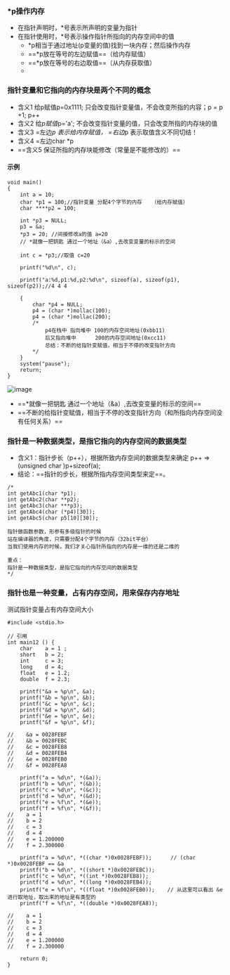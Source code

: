 ### *p操作内存
- 在指针声明时，*号表示所声明的变量为指针
- 在指针使用时，*号表示操作指针所指向的内存空间中的值
	- *p相当于通过地址(p变量的值)找到一块内存；然后操作内存
	- ==*p放在等号的左边赋值==（给内存赋值）
	- ==*p放在等号的右边取值==（从内存获取值）
	- 
### 指针变量和它指向的内存块是两个不同的概念
- 含义1 给p赋值p=0x1111; 只会改变指针变量值，不会改变所指的内容；p = p +1; p++
- 含义2 给*p赋值*p='a'; 不会改变指针变量的值，只会改变所指的内存块的值
- 含义3 =左边*p 表示给内存赋值， =右边*p 表示取值含义不同切结！
- 含义4 =左边char *p 
- ==含义5 保证所指的内存块能修改（常量是不能修改的）==


#### 示例 

```
void main()
{
	int a = 10;
	char *p1 = 100;//指针变量 分配4个字节的内存   （给内存赋值）  
	char ****p2 = 100;

	int *p3 = NULL;
	p3 = &a;
	*p3 = 20; //间接修改a的值 a=20
	// *就像一把钥匙 通过一个地址（&a）,去改变变量的标示的空间

	int c = *p3;//取值 c=20

	printf("%d\n", c);

	printf("a:%d,p1:%d,p2:%d\n", sizeof(a), sizeof(p1), sizeof(p2));//4 4 4 

	{
		char *p4 = NULL;
		p4 = (char *)mollac(100);
		p4 = (char *)mollac(200);
		/*
			p4在栈中 指向堆中 100的内存空间地址(0xbb11)
			后又指向堆中      200的内存空间地址(0xcc11)
			总结：不断的给指针变赋值，相当于不停的改变指针方向  
		*/
	}
	system("pause");
	return;
}
```
![image](https://note.youdao.com/yws/public/resource/40eb0f2a2bbd5ae78eb3afb88ee1c19d/xmlnote/9B08786FEC27492598591E079BBB47FB/7605)

- ==*就像一把钥匙 通过一个地址（&a）,去改变变量的标示的空间==
- ==不断的给指针变赋值，相当于不停的改变指针方向（和所指向内存空间没有任何关系）==

### 指针是一种数据类型，是指它指向的内存空间的数据类型
- 含义1：指针步长（p++），根据所致内存空间的数据类型来确定
p++ => (unsigned char )p+sizeof(a);
- 结论：==指针的步长，根据所指内存空间类型来定==。



```
/*
int getAbc1(char *p1);
int getAbc2(char **p2);
int getAbc3(char ***p3);
int getAbc4(char (*p4)[30]);
int getAbc5(char p5[10][30]);

指针做函数参数，形参有多级指针的时候
站在编译器的角度，只需要分配4个字节的内存（32bit平台）
当我们使用内存的时候，我们才关心指针所指向的内存是一维的还是二维的

重点：
指针是一种数据类型，是指它指向的内存空间的数据类型
*/
```



### 指针也是一种变量，占有内存空间，用来保存内存地址
测试指针变量占有内存空间大小


```
#include <stdio.h>

// 引用
int main12 () {
    char    a = 1 ;
    short   b = 2;
    int     c = 3;
    long    d = 4;
    float   e = 1.2;
    double  f = 2.3;

    printf("&a = %p\n", &a);
    printf("&b = %p\n", &b);
    printf("&c = %p\n", &c);
    printf("&d = %p\n", &d);
    printf("&e = %p\n", &e);
    printf("&f = %p\n", &f);

//    &a = 0028FEBF
//    &b = 0028FEBC
//    &c = 0028FEB8
//    &d = 0028FEB4
//    &e = 0028FEB0
//    &f = 0028FEA8

    printf("a = %d\n", *(&a));
    printf("b = %d\n", *(&b));
    printf("c = %d\n", *(&c));
    printf("d = %d\n", *(&d));
    printf("e = %f\n", *(&e));
    printf("f = %f\n", *(&f));
//    a = 1
//    b = 2
//    c = 3
//    d = 4
//    e = 1.200000
//    f = 2.300000

    printf("a = %d\n", *((char *)0x0028FEBF));      // (char *)0x0028FEBF == &a
    printf("b = %d\n", *((short *)0x0028FEBC));
    printf("c = %d\n", *((int *)0x0028FEB8));
    printf("d = %d\n", *((long *)0x0028FEB4));
    printf("e = %f\n", *((float *)0x0028FEB0));    // 从这里可以看出 &e 进行取地址，取出来的地址是有类型的
    printf("f = %f\n", *((double *)0x0028FEA8));

//    a = 1
//    b = 2
//    c = 3
//    d = 4
//    e = 1.200000
//    f = 2.300000

    return 0;
}

```
